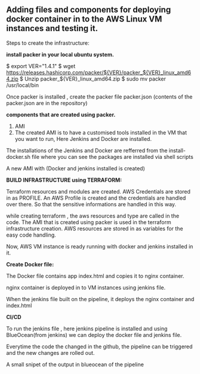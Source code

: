 ## Adding files and components for deploying docker container in to the AWS Linux VM instances and testing it.

Steps to create the infrastructure:


**install packer in your local ubuntu system.**

$ export VER="1.4.1" 
$ wget https://releases.hashicorp.com/packer/${VER}/packer_${VER}_linux_amd64.zip 
$ Unzip packer_${VER}_linux_amd64.zip 
$ sudo mv packer /usr/local/bin

Once packer is installed , create the packer file packer.json (contents of the packer.json are in the repository)

**components that are created using packer.**

1. AMI
2. The created AMI is to have a customised tools installed in the VM that you want to run, Here Jenkins and Docker are installed.

The installations of the Jenkins and Docker are refferred from the install-docker.sh file where you can see the packages are installed via shell scripts

A new AMI with (Docker and jenkins installed is created)

**BUILD INFRASTRUCTURE using TERRAFORM:**

Terraform resources and modules are created. AWS Credentials are stored in as PROFILE. An AWS Profile is created and the credentials are handled over there. So that the sensitive informations are handled in this way.

while creating terraform , the aws resources and type are called in the code. The AMI that is created using packer is used in the terraform infrastructure creation. 
AWS resources are stored in as variables for the easy code handling.

Now, AWS VM instance is ready running with docker and jenkins installed in it.

**Create Docker file:**

The Docker file contains app index.html and copies it to nginx container. 

nginx container is deployed in to VM instances using jenkins file.

When the jenkins file built on the pipeline, it deploys the nginx container and index.html 

**CI/CD**

To run the jenkins file , here jenkins pipeline is installed and using BlueOcean(from jenkins) we can deploy the docker file and jenkins file.

Everytime the code the changed in the github, the pipeline can be triggered and the new changes are rolled out.

A small snipet of the output in blueocean of the pipeline




